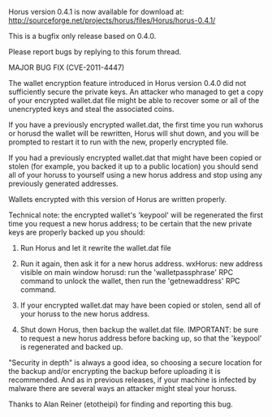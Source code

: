 Horus version 0.4.1 is now available for download at:
http://sourceforge.net/projects/horus/files/Horus/horus-0.4.1/

This is a bugfix only release based on 0.4.0.

Please report bugs by replying to this forum thread.

MAJOR BUG FIX  (CVE-2011-4447)

The wallet encryption feature introduced in Horus version 0.4.0 did not sufficiently secure the private keys. An attacker who
managed to get a copy of your encrypted wallet.dat file might be able to recover some or all of the unencrypted keys and steal the
associated coins.

If you have a previously encrypted wallet.dat, the first time you run wxhorus or horusd the wallet will be rewritten, Horus will
shut down, and you will be prompted to restart it to run with the new, properly encrypted file.

If you had a previously encrypted wallet.dat that might have been copied or stolen (for example, you backed it up to a public
location) you should send all of your horuss to yourself using a new horus address and stop using any previously generated addresses.

Wallets encrypted with this version of Horus are written properly.

Technical note: the encrypted wallet's 'keypool' will be regenerated the first time you request a new horus address; to be certain that the
new private keys are properly backed up you should:

1. Run Horus and let it rewrite the wallet.dat file

2. Run it again, then ask it for a new horus address.
wxHorus: new address visible on main window
horusd: run the 'walletpassphrase' RPC command to unlock the wallet,  then run the 'getnewaddress' RPC command.

3. If your encrypted wallet.dat may have been copied or stolen, send all of your horuss to the new horus address.

4. Shut down Horus, then backup the wallet.dat file.
IMPORTANT: be sure to request a new horus address before backing up, so that the 'keypool' is regenerated and backed up.

"Security in depth" is always a good idea, so choosing a secure location for the backup and/or encrypting the backup before uploading it is recommended. And as in previous releases, if your machine is infected by malware there are several ways an attacker might steal your horuss.

Thanks to Alan Reiner (etotheipi) for finding and reporting this bug.

